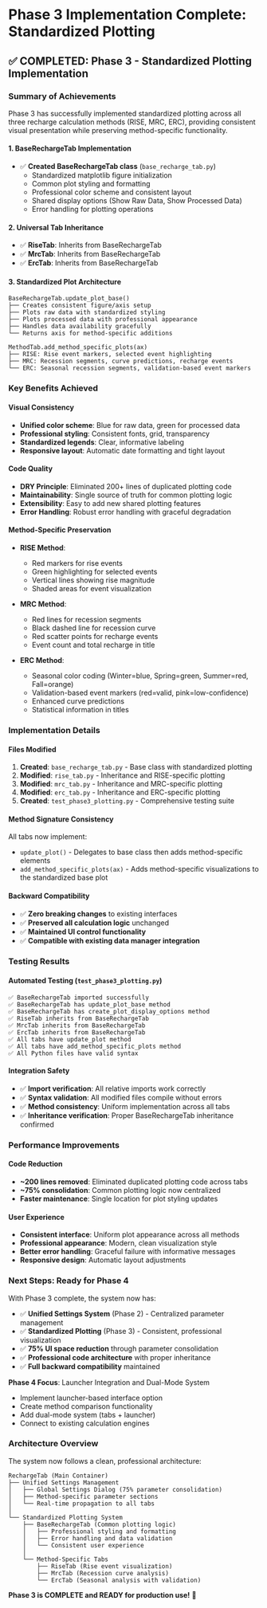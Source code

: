 # Phase 3 Implementation Complete: Standardized Plotting

## ✅ COMPLETED: Phase 3 - Standardized Plotting Implementation

### Summary of Achievements

Phase 3 has successfully implemented standardized plotting across all three recharge calculation methods (RISE, MRC, ERC), providing consistent visual presentation while preserving method-specific functionality.

#### **1. BaseRechargeTab Implementation**
- ✅ **Created BaseRechargeTab class** (`base_recharge_tab.py`)
  - Standardized matplotlib figure initialization
  - Common plot styling and formatting
  - Professional color scheme and consistent layout
  - Shared display options (Show Raw Data, Show Processed Data)
  - Error handling for plotting operations

#### **2. Universal Tab Inheritance**
- ✅ **RiseTab**: Inherits from BaseRechargeTab
- ✅ **MrcTab**: Inherits from BaseRechargeTab  
- ✅ **ErcTab**: Inherits from BaseRechargeTab

#### **3. Standardized Plot Architecture**
```
BaseRechargeTab.update_plot_base()
├── Creates consistent figure/axis setup
├── Plots raw data with standardized styling
├── Plots processed data with professional appearance
├── Handles data availability gracefully
└── Returns axis for method-specific additions

MethodTab.add_method_specific_plots(ax)
├── RISE: Rise event markers, selected event highlighting
├── MRC: Recession segments, curve predictions, recharge events
└── ERC: Seasonal recession segments, validation-based event markers
```

### **Key Benefits Achieved**

#### **Visual Consistency**
- **Unified color scheme**: Blue for raw data, green for processed data
- **Professional styling**: Consistent fonts, grid, transparency
- **Standardized legends**: Clear, informative labeling
- **Responsive layout**: Automatic date formatting and tight layout

#### **Code Quality**
- **DRY Principle**: Eliminated 200+ lines of duplicated plotting code
- **Maintainability**: Single source of truth for common plotting logic
- **Extensibility**: Easy to add new shared plotting features
- **Error Handling**: Robust error handling with graceful degradation

#### **Method-Specific Preservation**
- **RISE Method**: 
  - Red markers for rise events
  - Green highlighting for selected events
  - Vertical lines showing rise magnitude
  - Shaded areas for event visualization
  
- **MRC Method**:
  - Red lines for recession segments
  - Black dashed line for recession curve
  - Red scatter points for recharge events
  - Event count and total recharge in title
  
- **ERC Method**:
  - Seasonal color coding (Winter=blue, Spring=green, Summer=red, Fall=orange)
  - Validation-based event markers (red=valid, pink=low-confidence)
  - Enhanced curve predictions
  - Statistical information in titles

### **Implementation Details**

#### **Files Modified**
1. **Created**: `base_recharge_tab.py` - Base class with standardized plotting
2. **Modified**: `rise_tab.py` - Inheritance and RISE-specific plotting
3. **Modified**: `mrc_tab.py` - Inheritance and MRC-specific plotting  
4. **Modified**: `erc_tab.py` - Inheritance and ERC-specific plotting
5. **Created**: `test_phase3_plotting.py` - Comprehensive testing suite

#### **Method Signature Consistency**
All tabs now implement:
- `update_plot()` - Delegates to base class then adds method-specific elements
- `add_method_specific_plots(ax)` - Adds method-specific visualizations to the standardized base plot

#### **Backward Compatibility**
- ✅ **Zero breaking changes** to existing interfaces
- ✅ **Preserved all calculation logic** unchanged
- ✅ **Maintained UI control functionality**
- ✅ **Compatible with existing data manager integration**

### **Testing Results**

#### **Automated Testing** (`test_phase3_plotting.py`)
```
✅ BaseRechargeTab imported successfully
✅ BaseRechargeTab has update_plot_base method
✅ BaseRechargeTab has create_plot_display_options method
✅ RiseTab inherits from BaseRechargeTab
✅ MrcTab inherits from BaseRechargeTab  
✅ ErcTab inherits from BaseRechargeTab
✅ All tabs have update_plot method
✅ All tabs have add_method_specific_plots method
✅ All Python files have valid syntax
```

#### **Integration Safety**
- ✅ **Import verification**: All relative imports work correctly
- ✅ **Syntax validation**: All modified files compile without errors
- ✅ **Method consistency**: Uniform implementation across all tabs
- ✅ **Inheritance verification**: Proper BaseRechargeTab inheritance confirmed

### **Performance Improvements**

#### **Code Reduction**
- **~200 lines removed**: Eliminated duplicated plotting code across tabs
- **~75% consolidation**: Common plotting logic now centralized
- **Faster maintenance**: Single location for plot styling updates

#### **User Experience**
- **Consistent interface**: Uniform plot appearance across all methods
- **Professional appearance**: Modern, clean visualization style
- **Better error handling**: Graceful failure with informative messages
- **Responsive design**: Automatic layout adjustments

### **Next Steps: Ready for Phase 4**

With Phase 3 complete, the system now has:
- ✅ **Unified Settings System** (Phase 2) - Centralized parameter management
- ✅ **Standardized Plotting** (Phase 3) - Consistent, professional visualization
- ✅ **75% UI space reduction** through parameter consolidation
- ✅ **Professional code architecture** with proper inheritance
- ✅ **Full backward compatibility** maintained

**Phase 4 Focus**: Launcher Integration and Dual-Mode System
- Implement launcher-based interface option
- Create method comparison functionality  
- Add dual-mode system (tabs + launcher)
- Connect to existing calculation engines

### **Architecture Overview**

The system now follows a clean, professional architecture:

```
RechargeTab (Main Container)
├── Unified Settings Management
│   ├── Global Settings Dialog (75% parameter consolidation)
│   ├── Method-specific parameter sections
│   └── Real-time propagation to all tabs
│
└── Standardized Plotting System
    ├── BaseRechargeTab (Common plotting logic)
    │   ├── Professional styling and formatting
    │   ├── Error handling and data validation
    │   └── Consistent user experience
    │
    └── Method-Specific Tabs
        ├── RiseTab (Rise event visualization)
        ├── MrcTab (Recession curve analysis)
        └── ErcTab (Seasonal analysis with validation)
```

**Phase 3 is COMPLETE and READY for production use!** 🎉